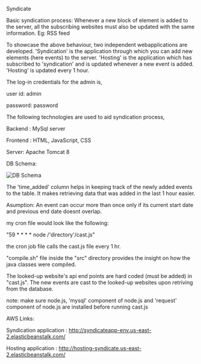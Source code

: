 Syndicate

Basic syndication process: Whenever a new block of element is added to the server, all the subscribing websites must also be updated with the same information. Eg: RSS feed

To showcase the above behaviour, two independent webapplications are developed. 'Syndication' is the application through which you can add new elements (here events) to the server. 'Hosting' is the application which has subscribed to 'syndication' and is updated whenever a new event is added. 'Hosting' is updated every 1 hour.

The log-in credentials for the admin is,

user id: admin

password: password

The following technologies are used to aid syndication process,

Backend : MySql server

Frontend : HTML, JavaScript, CSS

Server: Apache Tomcat 8

DB Schema: 

![DB Schema](https://i.imgur.com/k92KVw8.png "DB Schema")

The 'time_added' column helps in keeping track of the newly added events to the table. It makes retrieving data that was added in the last 1 hour easier.

Asumption: An event can occur more than once only if its current start date and previous end date doesnt overlap.

my cron file would look like the following:

"59 * * * * node /'directory'/cast.js"
  
the cron job file calls the cast.js file every 1 hr.

"compile.sh" file inside the "src" directory provides the insight on how the java classes were compiled.

The looked-up website's api end points are hard coded (must be added) in "cast.js". The new events are cast to the looked-up websites upon retriving from the database.

note: make sure node.js, 'mysql' component of node.js and 'request' component of node.js are installed before running cast.js

AWS Links:

Syndication application : http://syndicateapp-env.us-east-2.elasticbeanstalk.com/

Hosting application : http://hosting-syndicate.us-east-2.elasticbeanstalk.com/
